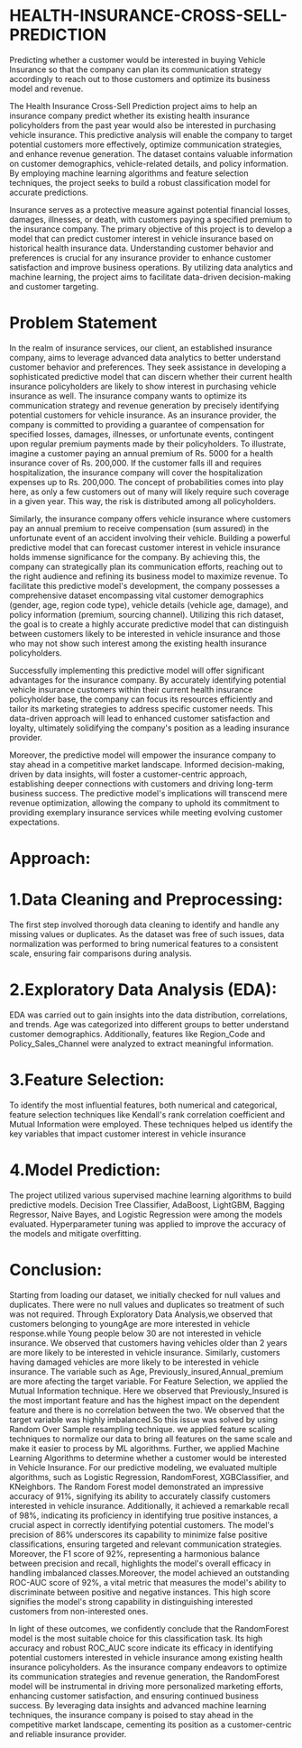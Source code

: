 # HEALTH-INSURANCE-CROSS-SELL-PREDICTION

Predicting whether a customer would be interested in buying Vehicle Insurance so that the company can plan its communication strategy accordingly to reach out to those customers and optimize its business model and revenue.

The Health Insurance Cross-Sell Prediction project aims to help an insurance company predict whether its existing health insurance policyholders from the past year would also be interested in purchasing vehicle insurance. This predictive analysis will enable the company to target potential customers more effectively, optimize communication strategies, and enhance revenue generation. The dataset contains valuable information on customer demographics, vehicle-related details, and policy information. By employing machine learning algorithms and feature selection techniques, the project seeks to build a robust classification model for accurate predictions.

Insurance serves as a protective measure against potential financial losses, damages, illnesses, or death, with customers paying a specified premium to the insurance company. The primary objective of this project is to develop a model that can predict customer interest in vehicle insurance based on historical health insurance data. Understanding customer behavior and preferences is crucial for any insurance provider to enhance customer satisfaction and improve business operations. By utilizing data analytics and machine learning, the project aims to facilitate data-driven decision-making and customer targeting.

# Problem Statement

In the realm of insurance services, our client, an established insurance company, aims to leverage advanced data analytics to better understand customer behavior and preferences. They seek assistance in developing a sophisticated predictive model that can discern whether their current health insurance policyholders are likely to show interest in purchasing vehicle insurance as well. The insurance company wants to optimize its communication strategy and revenue generation by precisely identifying potential customers for vehicle insurance. As an insurance provider, the company is committed to providing a guarantee of compensation for specified losses, damages, illnesses, or unfortunate events, contingent upon regular premium payments made by their policyholders. To illustrate, imagine a customer paying an annual premium of Rs. 5000 for a health insurance cover of Rs. 200,000. If the customer falls ill and requires hospitalization, the insurance company will cover the hospitalization expenses up to Rs. 200,000. The concept of probabilities comes into play here, as only a few customers out of many will likely require such coverage in a given year. This way, the risk is distributed among all policyholders.

Similarly, the insurance company offers vehicle insurance where customers pay an annual premium to receive compensation (sum assured) in the unfortunate event of an accident involving their vehicle. Building a powerful predictive model that can forecast customer interest in vehicle insurance holds immense significance for the company. By achieving this, the company can strategically plan its communication efforts, reaching out to the right audience and refining its business model to maximize revenue. To facilitate this predictive model's development, the company possesses a comprehensive dataset encompassing vital customer demographics (gender, age, region code type), vehicle details (vehicle age, damage), and policy information (premium, sourcing channel). Utilizing this rich dataset, the goal is to create a highly accurate predictive model that can distinguish between customers likely to be interested in vehicle insurance and those who may not show such interest among the existing health insurance policyholders.

Successfully implementing this predictive model will offer significant advantages for the insurance company. By accurately identifying potential vehicle insurance customers within their current health insurance policyholder base, the company can focus its resources efficiently and tailor its marketing strategies to address specific customer needs. This data-driven approach will lead to enhanced customer satisfaction and loyalty, ultimately solidifying the company's position as a leading insurance provider.

Moreover, the predictive model will empower the insurance company to stay ahead in a competitive market landscape. Informed decision-making, driven by data insights, will foster a customer-centric approach, establishing deeper connections with customers and driving long-term business success. The predictive model's implications will transcend mere revenue optimization, allowing the company to uphold its commitment to providing exemplary insurance services while meeting evolving customer expectations.

# Approach:

# 1.Data Cleaning and Preprocessing:

The first step involved thorough data cleaning to identify and handle any missing values or duplicates. As the dataset was free of such issues, data normalization was performed to bring numerical features to a consistent scale, ensuring fair comparisons during analysis.

# 2.Exploratory Data Analysis (EDA):
EDA was carried out to gain insights into the data distribution, correlations, and trends. Age was categorized into different groups to better understand customer demographics. Additionally, features like Region_Code and Policy_Sales_Channel were analyzed to extract meaningful information.

# 3.Feature Selection:
To identify the most influential features, both numerical and categorical, feature selection techniques like Kendall's rank correlation coefficient and Mutual Information were employed. These techniques helped us identify the key variables that impact customer interest in vehicle insurance

# 4.Model Prediction:
The project utilized various supervised machine learning algorithms to build predictive models. Decision Tree Classifier, AdaBoost, LightGBM, Bagging Regressor, Naive Bayes, and Logistic Regression were among the models evaluated. Hyperparameter tuning was applied to improve the accuracy of the models and mitigate overfitting.

# Conclusion:

Starting from loading our dataset, we initially checked for null values and duplicates. There were no null values and duplicates so treatment of such was not required. Through Exploratory Data Analysis,we observed that customers belonging to youngAge are more interested in vehicle response.while Young people below 30 are not interested in vehicle insurance. We observed that customers having vehicles older than 2 years are more likely to be interested in vehicle insurance. Similarly, customers having damaged vehicles are more likely to be interested in vehicle insurance. The variable such as Age, Previously_insured,Annual_premium are more afecting the target variable. For Feature Selection, we applied the Mutual Information technique. Here we observed that Previously_Insured is the most important feature and has the highest impact on the dependent feature and there is no correlation between the two. We observed that the target variable was highly imbalanced.So this issue was solved by using Random Over Sample resampling technique. we applied feature scaling techniques to normalize our data to bring all features on the same scale and make it easier to process by ML algorithms. Further, we applied Machine Learning Algorithms to determine whether a customer would be interested in Vehicle Insurance. For our predictive modeling, we evaluated multiple algorithms, such as Logistic Regression, RandomForest, XGBClassifier, and KNeighbors. The Random Forest model demonstrated an impressive accuracy of 91%, signifying its ability to accurately classify customers interested in vehicle insurance. Additionally, it achieved a remarkable recall of 98%, indicating its proficiency in identifying true positive instances, a crucial aspect in correctly identifying potential customers. The model's precision of 86% underscores its capability to minimize false positive classifications, ensuring targeted and relevant communication strategies. Moreover, the F1 score of 92%, representing a harmonious balance between precision and recall, highlights the model's overall efficacy in handling imbalanced classes.Moreover, the model achieved an outstanding ROC-AUC score of 92%, a vital metric that measures the model's ability to discriminate between positive and negative instances. This high score signifies the model's strong capability in distinguishing interested customers from non-interested ones.

In light of these outcomes, we confidently conclude that the RandomForest model is the most suitable choice for this classification task. Its high accuracy and robust ROC_AUC score indicate its efficacy in identifying potential customers interested in vehicle insurance among existing health insurance policyholders. As the insurance company endeavors to optimize its communication strategies and revenue generation, the RandomForest model will be instrumental in driving more personalized marketing efforts, enhancing customer satisfaction, and ensuring continued business success. By leveraging data insights and advanced machine learning techniques, the insurance company is poised to stay ahead in the competitive market landscape, cementing its position as a customer-centric and reliable insurance provider.



